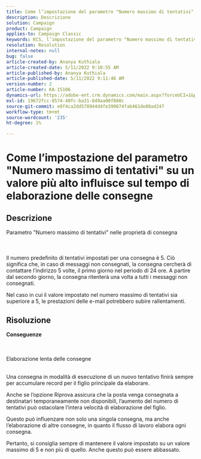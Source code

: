 ```yaml
---
title: Come l’impostazione del parametro "Numero massimo di tentativi" su un valore più alto influisce sul tempo di elaborazione delle consegne
description: Descrizione
solution: Campaign
product: Campaign
applies-to: Campaign Classic
keywords: KCS, l’impostazione del parametro "Numero massimo di tentativi" su un valore più alto influisce sul tempo di elaborazione delle consegne
resolution: Resolution
internal-notes: null
bug: false
article-created-by: Ananya Kuthiala
article-created-date: 5/11/2022 9:10:55 AM
article-published-by: Ananya Kuthiala
article-published-date: 5/11/2022 9:11:46 AM
version-number: 2
article-number: KA-15106
dynamics-url: https://adobe-ent.crm.dynamics.com/main.aspx?forceUCI=1&pagetype=entityrecord&etn=knowledgearticle&id=1e53c73c-0ad1-ec11-a7b5-0022480a8e40
exl-id: 19672fcc-8574-40fc-ba31-849aa00f880c
source-git-commit: e8f4ca2dd578944d4fe399074fab461de88ad247
workflow-type: tm+mt
source-wordcount: '235'
ht-degree: 1%

---
```


# Come l’impostazione del parametro &quot;Numero massimo di tentativi&quot; su un valore più alto influisce sul tempo di elaborazione delle consegne

## Descrizione

Parametro &quot;Numero massimo di tentativi&quot; nelle proprietà di consegna<br><br><br><br>
Il numero predefinito di tentativi impostati per una consegna è 5. Ciò significa che, in caso di messaggi non consegnati, la consegna cercherà di contattare l’indirizzo 5 volte, il primo giorno nel periodo di 24 ore. A partire dal secondo giorno, la consegna ritenterà una volta a tutti i messaggi non consegnati.



Nel caso in cui il valore impostato nel numero massimo di tentativi sia superiore a 5, le prestazioni delle e-mail potrebbero subire rallentamenti.


## Risoluzione

<b>Conseguenze</b>

<br><br>Elaborazione lenta delle consegne<br><br>


Una consegna in modalità di esecuzione di un nuovo tentativo finirà sempre per accumulare record per il figlio principale da elaborare.

Anche se l’opzione Riprova assicura che la posta venga consegnata a destinatari temporaneamente non disponibili, l’aumento del numero di tentativi può ostacolare l’intera velocità di elaborazione del figlio.

Questo può influenzare non solo una singola consegna, ma anche l’elaborazione di altre consegne, in quanto il flusso di lavoro elabora ogni consegna.



Pertanto, si consiglia sempre di mantenere il valore impostato su un valore massimo di 5 e non più di quello. Anche questo può essere abbassato.
